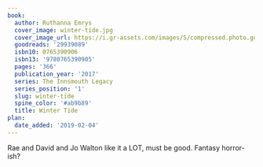 ```yaml
---
book:
  author: Ruthanna Emrys
  cover_image: winter-tide.jpg
  cover_image_url: https://i.gr-assets.com/images/S/compressed.photo.goodreads.com/books/1463670456l/29939089._SX98_.jpg
  goodreads: '29939089'
  isbn10: 0765390906
  isbn13: '9780765390905'
  pages: '366'
  publication_year: '2017'
  series: The Innsmouth Legacy
  series_position: '1'
  slug: winter-tide
  spine_color: '#ab9b89'
  title: Winter Tide
plan:
  date_added: '2019-02-04'
---
```


Rae and David and Jo Walton like it a LOT, must be good. Fantasy horror-ish?
